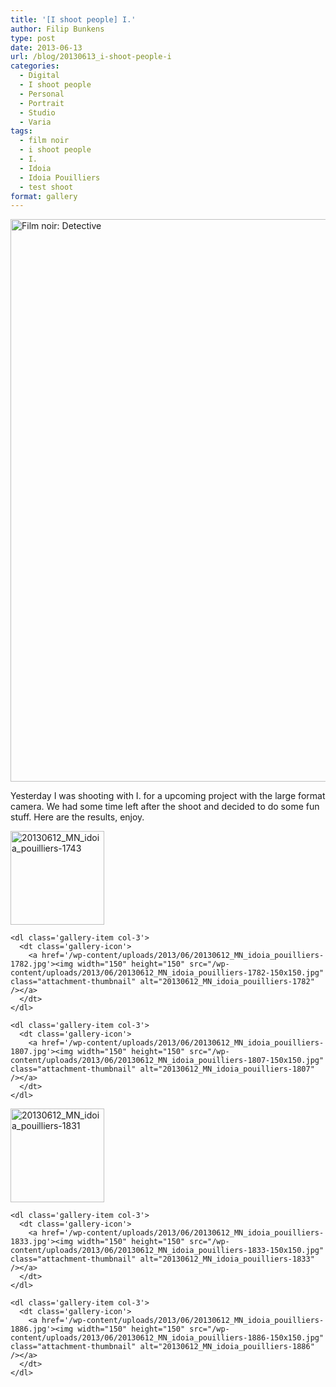 ```yaml
---
title: '[I shoot people] I.'
author: Filip Bunkens
type: post
date: 2013-06-13
url: /blog/20130613_i-shoot-people-i
categories:
  - Digital
  - I shoot people
  - Personal
  - Portrait
  - Studio
  - Varia
tags:
  - film noir
  - i shoot people
  - I.
  - Idoia
  - Idoia Pouilliers
  - test shoot
format: gallery
---
```

[<img src="/wp-content/uploads/2013/06/20130612_MN_idoia_pouilliers-1873-600x900.jpg" alt="Film noir: Detective" width="600" height="900" class="alignnone size-large wp-image-834" />][1]

Yesterday I was shooting with I. for a upcoming project with the large format camera. We had some time left after the shoot and decided to do some fun stuff. Here are the results, enjoy.

<div id='gallery-833-8' class='gallery gallery-833'>
  <div class='gallery-row gallery-clear'>
    <dl class='gallery-item col-3'>
      <dt class='gallery-icon'>
        <a href='/wp-content/uploads/2013/06/20130612_MN_idoia_pouilliers-1743.jpg'><img width="150" height="150" src="/wp-content/uploads/2013/06/20130612_MN_idoia_pouilliers-1743-150x150.jpg" class="attachment-thumbnail" alt="20130612_MN_idoia_pouilliers-1743" /></a>
      </dt>
    </dl>
    
    <dl class='gallery-item col-3'>
      <dt class='gallery-icon'>
        <a href='/wp-content/uploads/2013/06/20130612_MN_idoia_pouilliers-1782.jpg'><img width="150" height="150" src="/wp-content/uploads/2013/06/20130612_MN_idoia_pouilliers-1782-150x150.jpg" class="attachment-thumbnail" alt="20130612_MN_idoia_pouilliers-1782" /></a>
      </dt>
    </dl>
    
    <dl class='gallery-item col-3'>
      <dt class='gallery-icon'>
        <a href='/wp-content/uploads/2013/06/20130612_MN_idoia_pouilliers-1807.jpg'><img width="150" height="150" src="/wp-content/uploads/2013/06/20130612_MN_idoia_pouilliers-1807-150x150.jpg" class="attachment-thumbnail" alt="20130612_MN_idoia_pouilliers-1807" /></a>
      </dt>
    </dl>
  </div>
  
  <div class='gallery-row gallery-clear'>
    <dl class='gallery-item col-3'>
      <dt class='gallery-icon'>
        <a href='/wp-content/uploads/2013/06/20130612_MN_idoia_pouilliers-1831.jpg'><img width="150" height="150" src="/wp-content/uploads/2013/06/20130612_MN_idoia_pouilliers-1831-150x150.jpg" class="attachment-thumbnail" alt="20130612_MN_idoia_pouilliers-1831" /></a>
      </dt>
    </dl>
    
    <dl class='gallery-item col-3'>
      <dt class='gallery-icon'>
        <a href='/wp-content/uploads/2013/06/20130612_MN_idoia_pouilliers-1833.jpg'><img width="150" height="150" src="/wp-content/uploads/2013/06/20130612_MN_idoia_pouilliers-1833-150x150.jpg" class="attachment-thumbnail" alt="20130612_MN_idoia_pouilliers-1833" /></a>
      </dt>
    </dl>
    
    <dl class='gallery-item col-3'>
      <dt class='gallery-icon'>
        <a href='/wp-content/uploads/2013/06/20130612_MN_idoia_pouilliers-1886.jpg'><img width="150" height="150" src="/wp-content/uploads/2013/06/20130612_MN_idoia_pouilliers-1886-150x150.jpg" class="attachment-thumbnail" alt="20130612_MN_idoia_pouilliers-1886" /></a>
      </dt>
    </dl>
  </div>
</div>

<!-- .gallery -->

 [1]: /wp-content/uploads/2013/06/20130612_MN_idoia_pouilliers-1873.jpg